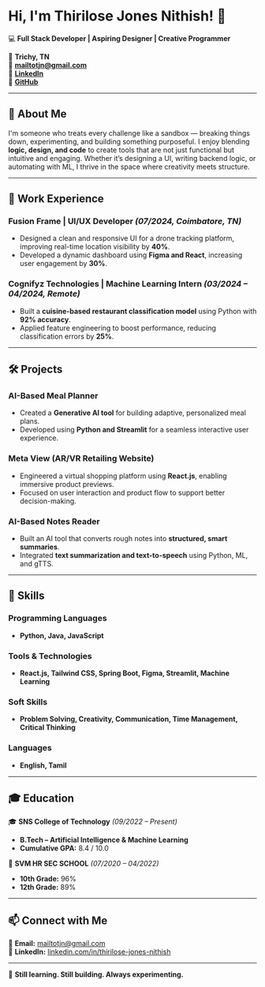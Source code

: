 # Hi, I'm Thirilose Jones Nithish! 👋  

💻 **Full Stack Developer | Aspiring Designer | Creative Programmer**  

📍 **Trichy, TN**  
📧 **mailtotjn@gmail.com**  
🔗 **[LinkedIn](https://linkedin.com/in/thirilose-jones-nithish)**  
🔗 **[GitHub](https://github.com/ThiriloseJonesNithish-R)**  

---

## 🚀 About Me  
I'm someone who treats every challenge like a sandbox — breaking things down, experimenting, and building something purposeful. I enjoy blending **logic, design, and code** to create tools that are not just functional but intuitive and engaging. Whether it’s designing a UI, writing backend logic, or automating with ML, I thrive in the space where creativity meets structure.

---

## 💼 Work Experience  

### **Fusion Frame | UI/UX Developer** *(07/2024, Coimbatore, TN)*  
- Designed a clean and responsive UI for a drone tracking platform, improving real-time location visibility by **40%**.  
- Developed a dynamic dashboard using **Figma and React**, increasing user engagement by **30%**.  

### **Cognifyz Technologies | Machine Learning Intern** *(03/2024 – 04/2024, Remote)*  
- Built a **cuisine-based restaurant classification model** using Python with **92% accuracy**.  
- Applied feature engineering to boost performance, reducing classification errors by **25%**.

---

## 🛠️ Projects  

### **AI-Based Meal Planner**  
- Created a **Generative AI tool** for building adaptive, personalized meal plans.  
- Developed using **Python and Streamlit** for a seamless interactive user experience.  

### **Meta View (AR/VR Retailing Website)**  
- Engineered a virtual shopping platform using **React.js**, enabling immersive product previews.  
- Focused on user interaction and product flow to support better decision-making.  

### **AI-Based Notes Reader**  
- Built an AI tool that converts rough notes into **structured, smart summaries**.  
- Integrated **text summarization and text-to-speech** using Python, ML, and gTTS.  

---

## 🔧 Skills  

### **Programming Languages**  
- **Python, Java, JavaScript**  

### **Tools & Technologies**  
- **React.js, Tailwind CSS, Spring Boot, Figma, Streamlit, Machine Learning**  

### **Soft Skills**  
- **Problem Solving, Creativity, Communication, Time Management, Critical Thinking**  

### **Languages**  
- **English, Tamil**  

---

## 🎓 Education  

🎓 **SNS College of Technology** *(09/2022 – Present)*  
- **B.Tech – Artificial Intelligence & Machine Learning**  
- **Cumulative GPA:** 8.4 / 10.0  

🏫 **SVM HR SEC SCHOOL** *(07/2020 – 04/2022)*  
- **10th Grade:** 96%  
- **12th Grade:** 89%  

---

## 📫 Connect with Me  

📧 **Email:** [mailtotjn@gmail.com](mailto:mailtotjn@gmail.com)  
🔗 **LinkedIn:** [linkedin.com/in/thirilose-jones-nithish](https://linkedin.com/in/thirilose-jones-nithish) 

---

🌱 **Still learning. Still building. Always experimenting.**  
